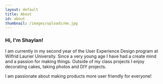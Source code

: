 ```yaml
---
layout: default
title: About
id: about
thumbnail: /images/uploads/me.jpg
---
```

<section class="row">
	<div class="col-md-6">
<h3>Hi, I'm Shaylan!</h3>

I am currently in my second year of the User Experience Design program at Wilfrid Laurier University. Since a very young age I have had a create mind and a passion for making things. Outside of my class projects I enjoy decorating cakes, taking photos and DIY projects.

I am passionate about making products more user friendly for everyone!
</div>
</section>
